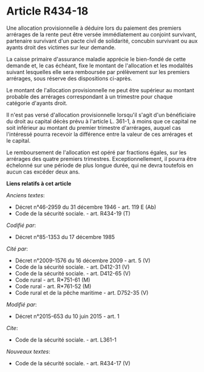 # Article R434-18

Une allocation provisionnelle à déduire lors du paiement des premiers arrérages de la rente peut être versée immédiatement au
conjoint survivant, partenaire survivant d'un pacte civil de solidarité, concubin survivant ou aux ayants droit des victimes
sur leur demande. 

La caisse primaire d'assurance maladie apprécie le bien-fondé de cette demande et, le cas échéant, fixe le montant de
l'allocation et les modalités suivant lesquelles elle sera remboursée par prélèvement sur les premiers arrérages, sous
réserve des dispositions ci-après. 

Le montant de l'allocation provisionnelle ne peut être supérieur au montant probable des arrérages correspondant à un
trimestre pour chaque catégorie d'ayants droit. 

Il n'est pas versé d'allocation provisionnelle lorsqu'il s'agit d'un bénéficiaire du droit au capital décès prévu à l'article
L. 361-1, à moins que ce capital ne soit inférieur au montant du premier trimestre d'arrérages, auquel cas l'intéressé pourra
recevoir la différence entre la valeur de ces arrérages et le capital. 

Le remboursement de l'allocation est opéré par fractions égales, sur les arrérages des quatre premiers trimestres.
Exceptionnellement, il pourra être échelonné sur une période de plus longue durée, qui ne devra toutefois en aucun cas
excéder deux ans.

**Liens relatifs à cet article**

_Anciens textes_:

  - Décret n°46-2959 du 31 décembre 1946 - art. 119 E (Ab)
  - Code de la sécurité sociale. - art. R434-19 (T)

_Codifié par_:

  - Décret n°85-1353 du 17 décembre 1985

_Cité par_:

  - Décret n°2009-1576 du 16 décembre 2009 - art. 5 (V)
  - Code de la sécurité sociale. - art. D412-31 (V)
  - Code de la sécurité sociale. - art. D412-65 (V)
  - Code rural - art. R*751-61 (M)
  - Code rural - art. R*761-52 (M)
  - Code rural et de la pêche maritime - art. D752-35 (V)

_Modifié par_:

  - Décret n°2015-653 du 10 juin 2015 - art. 1

_Cite_:

  - Code de la sécurité sociale. - art. L361-1

_Nouveaux textes_:

  - Code de la sécurité sociale. - art. R434-17 (V)
